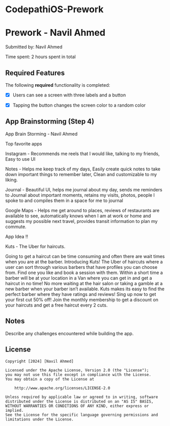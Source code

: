 # CodepathiOS-Prework

# Prework - Navil Ahmed

Submitted by: Navil Ahmed

Time spent: 2 hours spent in total

## Required Features

The following **required** functionality is completed:

- [X] Users can see a screen with three labels and a button
- [X] Tapping the button changes the screen color to a random color


## App Brainstorming (Step 4)

App Brain Storming - Navil Ahmed

Top favorite apps

Instagram - Recommends me reels that I would like, talking to my friends, Easy to use UI

Notes - Helps me keep track of my days, Easily create quick notes to take down important things to remember later, Clean and customizable to my liking.

Journal - Beautiful UI, helps me journal about my day, sends me reminders to Journal about important moments, retains my visits, photos, people I spoke to and compiles them in a space for me to journal

Google Maps - Helps me get around to places, reviews of restaurants are available to see, automatically knows when I am at work or home and suggests my possible next travel, provides transit information to plan my commute.

App Idea !!

Kuts - The Uber for haircuts.

Going to get a haircut can be time consuming and often there are wait times when you are at the barber. Introducing Kuts! The Uber of haircuts where a user can sort through various barbers that have profiles you can choose from. Find one you like and book a session with them. Within a short time a barber will be at your location in a Van where you can get in and get a haircut in no time! No more waiting at the hair salon or taking a gamble at a new barber when your barber isn’t available. Kuts makes its easy to find the perfect barber where they have ratings and reviews! Sing up now to get your first cut 50% off! Join the monthly membership to get a discount on your haircuts and get a free haircut every 2 cuts.


## Notes

Describe any challenges encountered while building the app.

## License

    Copyright [2024] [Navil Ahmed]

    Licensed under the Apache License, Version 2.0 (the "License");
    you may not use this file except in compliance with the License.
    You may obtain a copy of the License at

        http://www.apache.org/licenses/LICENSE-2.0

    Unless required by applicable law or agreed to in writing, software
    distributed under the License is distributed on an "AS IS" BASIS,
    WITHOUT WARRANTIES OR CONDITIONS OF ANY KIND, either express or implied.
    See the License for the specific language governing permissions and
    limitations under the License.

